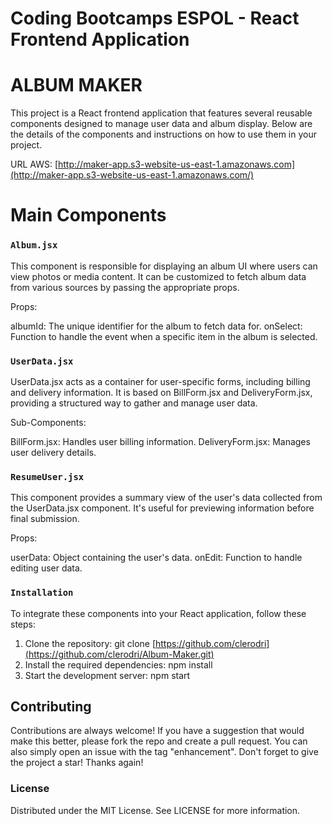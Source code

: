 # Coding Bootcamps ESPOL - React Frontend Application

# ALBUM MAKER

This project is a React frontend application that features several reusable components designed to manage user data and album display. Below are the details of the components and instructions on how to use them in your project.

URL AWS: [http://maker-app.s3-website-us-east-1.amazonaws.com](http://maker-app.s3-website-us-east-1.amazonaws.com/)

# Main Components

### `Album.jsx`

This component is responsible for displaying an album UI where users can view photos or media content. It can be customized to fetch album data from various sources by passing the appropriate props.

Props:

albumId: The unique identifier for the album to fetch data for.
onSelect: Function to handle the event when a specific item in the album is selected.

### `UserData.jsx`

UserData.jsx acts as a container for user-specific forms, including billing and delivery information. It is based on BillForm.jsx and DeliveryForm.jsx, providing a structured way to gather and manage user data.

Sub-Components:

BillForm.jsx: Handles user billing information.
DeliveryForm.jsx: Manages user delivery details.

### `ResumeUser.jsx`

This component provides a summary view of the user's data collected from the UserData.jsx component. It's useful for previewing information before final submission.

Props:

userData: Object containing the user's data.
onEdit: Function to handle editing user data.

### `Installation`

To integrate these components into your React application, follow these steps:

1. Clone the repository:
   git clone [https://github.com/clerodri](https://github.com/clerodri/Album-Maker.git)
2. Install the required dependencies:
   npm install
3. Start the development server:
   npm start

## Contributing

Contributions are always welcome! If you have a suggestion that would make this better, please fork the repo and create a pull request. You can also simply open an issue with the tag "enhancement".
Don't forget to give the project a star! Thanks again!

### License

Distributed under the MIT License. See LICENSE for more information.
